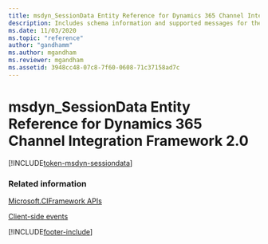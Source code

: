 ```yaml
---
title: msdyn_SessionData Entity Reference for Dynamics 365 Channel Integration Framework version 2.0 
description: Includes schema information and supported messages for the msdyn_SessionData entity in Dynamics 365 Channel Integration Framework 2.0.
ms.date: 11/03/2020
ms.topic: "reference"
author: "gandhamm"
ms.author: mgandham
ms.reviewer: mgandham
ms.assetid: 3948cc48-07c8-7f60-0608-71c37158ad7c
---
```


# msdyn_SessionData Entity Reference for Dynamics 365 Channel Integration Framework 2.0

[!INCLUDE[token-msdyn-sessiondata](../../../../shared/token-msdyn-sessiondata.md)]

### Related information

[Microsoft.CIFramework APIs](../microsoft-ciframework-v2.md)

[Client-side events](../../../../v1/develop/reference/client-side-events.md)


[!INCLUDE[footer-include](../../../../../includes/footer-banner.md)]
